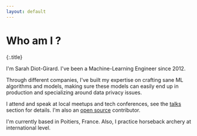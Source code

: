 ```yaml
---
layout: default
---
```


# Who am I ?
{:.title}

I'm Sarah Diot-Girard. I've been a Machine-Learning Engineer since 2012.

Through different companies, I've built my expertise on crafting sane ML
algorithms and models, making sure these models can easily end up in production
and specializing around data privacy issues.

I attend and speak at local meetups and tech conferences, see the
[talks](/talks.html) section for details. I'm also an
[open source](/open-source.html) contributor.

I'm currently based in Poitiers, France. Also, I practice horseback archery at
international level.
